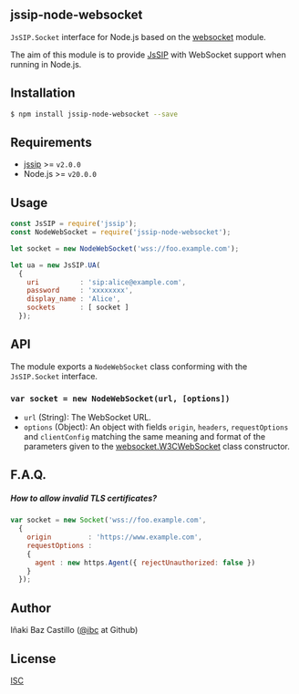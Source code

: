 ## jssip-node-websocket

`JsSIP.Socket` interface for Node.js based on the [websocket](https://www.npmjs.com/package/websocket) module.

The aim of this module is to provide [JsSIP](http://jssip.net) with WebSocket support when running in Node.js.


## Installation

```bash
$ npm install jssip-node-websocket --save
```


## Requirements

* [jssip](http://jssip.net) >= `v2.0.0`
* Node.js >= `v20.0.0`


## Usage

```javascript
const JsSIP = require('jssip');
const NodeWebSocket = require('jssip-node-websocket');

let socket = new NodeWebSocket('wss://foo.example.com');

let ua = new JsSIP.UA(
  {
    uri          : 'sip:alice@example.com',
    password     : 'xxxxxxxx',
    display_name : 'Alice',
    sockets      : [ socket ]
  });
```


## API

The module exports a `NodeWebSocket` class conforming with the `JsSIP.Socket` interface.


### `var socket = new NodeWebSocket(url, [options])`

* `url` (String): The WebSocket URL.
* `options` (Object): An object with fields `origin`, `headers`, `requestOptions` and `clientConfig` matching the same meaning and format of the parameters given to the [websocket.W3CWebSocket](https://github.com/theturtle32/WebSocket-Node/blob/v1.0.23/docs/W3CWebSocket.md) class constructor.


## F.A.Q.

##### How to allow invalid TLS certificates?

```javascript
var socket = new Socket('wss://foo.example.com',
  {
    origin         : 'https://www.example.com',
    requestOptions :
    {
      agent : new https.Agent({ rejectUnauthorized: false })
    }
  });
```


## Author

Iñaki Baz Castillo ([@ibc](https://github.com/ibc/) at Github)


## License

[ISC](./LICENSE)
